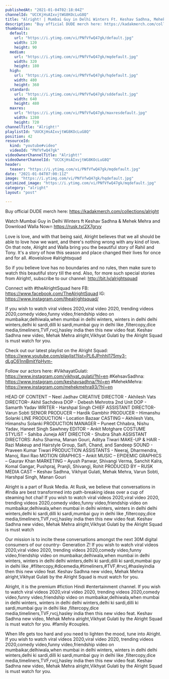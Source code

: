 ```yaml
---
publishedAt: "2021-01-04T02:18:04Z"
channelId: "UCCKjHsAIxvjtWG8KOcLuG8Q"
title: "Alright! | Mumbai Guy in Delhi Winters Ft. Keshav Sadhna, Mehek Mehra & Vikhyat Gulati"
description: "Buy official DUDE merch here: https://kadakmerch.com/collections/alright\n\nWatch Mumbai Guy in Delhi Winters ft Keshav Sadhna & Mehek Mehra and Download Walla Now🔥 https://rusk.tv/2X7gryy\n\nLove is love, and with that being said, Alright believes that we all should be able to love how we want, and there's nothing wrong with any kind of love. On that note, Alright and Walla bring you the beautiful story of Rahil and Tony. It's a story of how this season and place changed their lives for once and for all. #loveislove #alrightsquad\n\nSo if you believe love has no boundaries and no rules, then make sure to watch this beautiful story till the end. Also, for more such special stories from Alright!, subscribe to our channel: http://bit.ly/alrightsquad\n\nConnect with #theAlrightSquad here\nFB: https://www.facebook.com/TheAlrightSquad\nIG: https://www.instagram.com/thealrightsquad/\n\nIf you wish to watch viral videos 2020,viral video 2020, trending videos 2020,comedy video,funny video,friendship video on mumbaikar,delhiwala,when mumbai in delhi winters, winters in delhi delhi winters,delhi ki sardi,dilli ki sardi,mumbai guy in delhi like ,filtercopy,dice media,timeliners,TVF,rvcj,hasley india then this new video feat. Keshav Sadhna new video, Mehak Mehra alright,Vikhyat Gulati by the Alright Squad is must watch for you.\n\nCheck out our latest playlist on the Alright Squad: https://www.youtube.com/playlist?list=PL6JPnhhI175my3-dLgC61nnBmitYpHym-\n\nFollow our actors here:\n#VikhayatGulati: https://www.instagram.com/vikhyat_gulati/?hl=en\n#KehsavSadhna: https://www.instagram.com/keshavsadhna/?hl=en\n#MehekMehra: https://www.instagram.com/mehekmehra93/?hl=en\n\nHEAD OF CONTENT – Neel Jadhav\nCREATIVE DIRECTOR - Akhilesh Vats\nDIRECTOR– Akhil Sachdeva\nDOP - Debesh Mehrotra\n2nd Unit DOP - Samarth Yadav\nWRITER - Harshpal Singh\nCHIEF ASSISTANT DIRECTOR- Varun Sobti\nSENIOR PRODUCER – Hardik Gambhir\nPRODUCER – Himanshu Solanki\nLINE PRODUCTION - Location Bazaar\nCASTING – Akhilesh Vats, Himanshu Solanki\nPRODUCTION MANAGER – Puneet Chhabra, Nishu Yadav, Haneet Singh Sawhney\nEDITOR – Ankit Motghare\nCOSTUME STYLIST - Sahiba Juneja\nART DIRECTOR - Shubra Shah\nASSISTANT DIRECTORS: Ashu Sharma, Manan Gouri, Aditya Tiwari\nMAKE-UP & HAIR -  Razi Makeup and Hairstyle Group, Saifi, Chand, and Sandeep\nSOUND - Praveen Kumar Tiwari\nPRODUCTION ASSISTANTS - Neeraj, Dharmendra, Manoj, Ravi Rao\nMOTION GRAPHICS – Ankit\nMUSIC – EPIDEMIC\nGRAPHICS – Gaurav Khan\nMARKETING – Ayush Panwar, Shivangi Verma, Sanchit Kalra, Komal Gangar, Pushpraj, Pranjli, Shivangi, Rohit\nPRODUCED BY – RUSK MEDIA\nCAST – Keshav Sadhna, Vikhyat Gulati, Mehak Mehra, Varun Sobti, Harshpal Singh, Manan Gouri\n\nAlright is a part of Rusk Media. At Rusk, we believe that conversations in #India are best transformed into path-breaking ideas over a cup of steaming hot chai! If you wish to watch viral videos 2020,viral video 2020, trending videos 2020,comedy video,funny video,friendship video on mumbaikar,delhiwala,when mumbai in delhi winters, winters in delhi delhi winters,delhi ki sardi,dilli ki sardi,mumbai guy in delhi like ,filtercopy,dice media,timeliners,TVF,rvcj,hasley india then this new video feat. Keshav Sadhna new video, Mehak Mehra alright,Vikhyat Gulati by the Alright Squad is must watch\n\nOur mission is to incite these conversations amongst the next 30M digital consumers of our country- Generation Z! If you wish to watch viral videos 2020,viral video 2020, trending videos 2020,comedy video,funny video,friendship video on mumbaikar,delhiwala,when mumbai in delhi winters, winters in delhi delhi winters,delhi ki sardi,dilli ki sardi,mumbai guy in delhi like ,#filtercopy,#dicemedia,#timeliners,#TVF,#rvcj,#hasleyindia then this new video feat. Keshav Sadhna new video, Mehak Mehra alright,Vikhyat Gulati by the Alright Squad is must watch for you. \n\nAlright, it is the premium #fiction Hindi #entertainment channel. If you wish to watch viral videos 2020,viral video 2020, trending videos 2020,comedy video,funny video,friendship video on mumbaikar,delhiwala,when mumbai in delhi winters, winters in delhi delhi winters,delhi ki sardi,dilli ki sardi,mumbai guy in delhi like ,filtercopy,dice media,timeliners,TVF,rvcj,hasley india then this new video feat. Keshav Sadhna new video, Mehak Mehra alright,Vikhyat Gulati by the Alright Squad is must watch for you. #family #couples.\n\nWhen life gets too hard and you need to lighten the mood, tune into Alright. If you wish to watch viral videos 2020,viral video 2020, trending videos 2020,comedy video,funny video,friendship video on mumbaikar,delhiwala,when mumbai in delhi winters, winters in delhi delhi winters,delhi ki sardi,dilli ki sardi,mumbai guy in delhi like ,filtercopy,dice media,timeliners,TVF,rvcj,hasley india then this new video feat. Keshav Sadhna new video, Mehak Mehra alright,Vikhyat Gulati by the Alright Squad is must watch for you."
thumbnails:
  default:
    url: "https://i.ytimg.com/vi/PNfVfwQ47gk/default.jpg"
    width: 120
    height: 90
  medium:
    url: "https://i.ytimg.com/vi/PNfVfwQ47gk/mqdefault.jpg"
    width: 320
    height: 180
  high:
    url: "https://i.ytimg.com/vi/PNfVfwQ47gk/hqdefault.jpg"
    width: 480
    height: 360
  standard:
    url: "https://i.ytimg.com/vi/PNfVfwQ47gk/sddefault.jpg"
    width: 640
    height: 480
  maxres:
    url: "https://i.ytimg.com/vi/PNfVfwQ47gk/maxresdefault.jpg"
    width: 1280
    height: 720
channelTitle: "Alright!"
playlistId: "UUCKjHsAIxvjtWG8KOcLuG8Q"
position: 42
resourceId:
  kind: "youtube#video"
  videoId: "PNfVfwQ47gk"
videoOwnerChannelTitle: "Alright!"
videoOwnerChannelId: "UCCKjHsAIxvjtWG8KOcLuG8Q"
header:
  teaser: "https://i.ytimg.com/vi/PNfVfwQ47gk/mqdefault.jpg"
date: "2021-01-04T07:00:11Z"
image: "https://i.ytimg.com/vi/PNfVfwQ47gk/hqdefault.jpg"
optimized_image: "https://i.ytimg.com/vi/PNfVfwQ47gk/mqdefault.jpg"
category: "alright"
layout: "post"

---
```

Buy official DUDE merch here: https://kadakmerch.com/collections/alright

Watch Mumbai Guy in Delhi Winters ft Keshav Sadhna & Mehek Mehra and Download Walla Now🔥 https://rusk.tv/2X7gryy

Love is love, and with that being said, Alright believes that we all should be able to love how we want, and there's nothing wrong with any kind of love. On that note, Alright and Walla bring you the beautiful story of Rahil and Tony. It's a story of how this season and place changed their lives for once and for all. #loveislove #alrightsquad

So if you believe love has no boundaries and no rules, then make sure to watch this beautiful story till the end. Also, for more such special stories from Alright!, subscribe to our channel: http://bit.ly/alrightsquad

Connect with #theAlrightSquad here
FB: https://www.facebook.com/TheAlrightSquad
IG: https://www.instagram.com/thealrightsquad/

If you wish to watch viral videos 2020,viral video 2020, trending videos 2020,comedy video,funny video,friendship video on mumbaikar,delhiwala,when mumbai in delhi winters, winters in delhi delhi winters,delhi ki sardi,dilli ki sardi,mumbai guy in delhi like ,filtercopy,dice media,timeliners,TVF,rvcj,hasley india then this new video feat. Keshav Sadhna new video, Mehak Mehra alright,Vikhyat Gulati by the Alright Squad is must watch for you.

Check out our latest playlist on the Alright Squad: https://www.youtube.com/playlist?list=PL6JPnhhI175my3-dLgC61nnBmitYpHym-

Follow our actors here:
#VikhayatGulati: https://www.instagram.com/vikhyat_gulati/?hl=en
#KehsavSadhna: https://www.instagram.com/keshavsadhna/?hl=en
#MehekMehra: https://www.instagram.com/mehekmehra93/?hl=en

HEAD OF CONTENT – Neel Jadhav
CREATIVE DIRECTOR - Akhilesh Vats
DIRECTOR– Akhil Sachdeva
DOP - Debesh Mehrotra
2nd Unit DOP - Samarth Yadav
WRITER - Harshpal Singh
CHIEF ASSISTANT DIRECTOR- Varun Sobti
SENIOR PRODUCER – Hardik Gambhir
PRODUCER – Himanshu Solanki
LINE PRODUCTION - Location Bazaar
CASTING – Akhilesh Vats, Himanshu Solanki
PRODUCTION MANAGER – Puneet Chhabra, Nishu Yadav, Haneet Singh Sawhney
EDITOR – Ankit Motghare
COSTUME STYLIST - Sahiba Juneja
ART DIRECTOR - Shubra Shah
ASSISTANT DIRECTORS: Ashu Sharma, Manan Gouri, Aditya Tiwari
MAKE-UP & HAIR -  Razi Makeup and Hairstyle Group, Saifi, Chand, and Sandeep
SOUND - Praveen Kumar Tiwari
PRODUCTION ASSISTANTS - Neeraj, Dharmendra, Manoj, Ravi Rao
MOTION GRAPHICS – Ankit
MUSIC – EPIDEMIC
GRAPHICS – Gaurav Khan
MARKETING – Ayush Panwar, Shivangi Verma, Sanchit Kalra, Komal Gangar, Pushpraj, Pranjli, Shivangi, Rohit
PRODUCED BY – RUSK MEDIA
CAST – Keshav Sadhna, Vikhyat Gulati, Mehak Mehra, Varun Sobti, Harshpal Singh, Manan Gouri

Alright is a part of Rusk Media. At Rusk, we believe that conversations in #India are best transformed into path-breaking ideas over a cup of steaming hot chai! If you wish to watch viral videos 2020,viral video 2020, trending videos 2020,comedy video,funny video,friendship video on mumbaikar,delhiwala,when mumbai in delhi winters, winters in delhi delhi winters,delhi ki sardi,dilli ki sardi,mumbai guy in delhi like ,filtercopy,dice media,timeliners,TVF,rvcj,hasley india then this new video feat. Keshav Sadhna new video, Mehak Mehra alright,Vikhyat Gulati by the Alright Squad is must watch

Our mission is to incite these conversations amongst the next 30M digital consumers of our country- Generation Z! If you wish to watch viral videos 2020,viral video 2020, trending videos 2020,comedy video,funny video,friendship video on mumbaikar,delhiwala,when mumbai in delhi winters, winters in delhi delhi winters,delhi ki sardi,dilli ki sardi,mumbai guy in delhi like ,#filtercopy,#dicemedia,#timeliners,#TVF,#rvcj,#hasleyindia then this new video feat. Keshav Sadhna new video, Mehak Mehra alright,Vikhyat Gulati by the Alright Squad is must watch for you. 

Alright, it is the premium #fiction Hindi #entertainment channel. If you wish to watch viral videos 2020,viral video 2020, trending videos 2020,comedy video,funny video,friendship video on mumbaikar,delhiwala,when mumbai in delhi winters, winters in delhi delhi winters,delhi ki sardi,dilli ki sardi,mumbai guy in delhi like ,filtercopy,dice media,timeliners,TVF,rvcj,hasley india then this new video feat. Keshav Sadhna new video, Mehak Mehra alright,Vikhyat Gulati by the Alright Squad is must watch for you. #family #couples.

When life gets too hard and you need to lighten the mood, tune into Alright. If you wish to watch viral videos 2020,viral video 2020, trending videos 2020,comedy video,funny video,friendship video on mumbaikar,delhiwala,when mumbai in delhi winters, winters in delhi delhi winters,delhi ki sardi,dilli ki sardi,mumbai guy in delhi like ,filtercopy,dice media,timeliners,TVF,rvcj,hasley india then this new video feat. Keshav Sadhna new video, Mehak Mehra alright,Vikhyat Gulati by the Alright Squad is must watch for you.